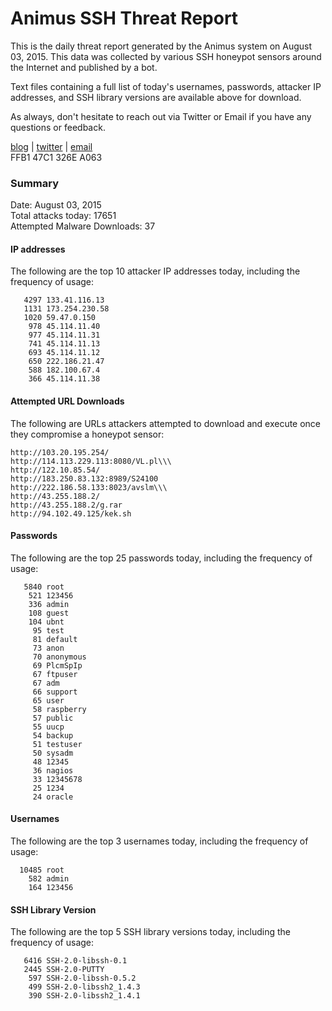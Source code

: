 # Animus SSH Threat Report

This is the daily threat report generated by the Animus system on August 03, 2015. This data was collected by various SSH honeypot sensors around the Internet and published by a bot.  

Text files containing a full list of today's usernames, passwords, attacker IP addresses, and SSH library versions are available above for download.  

As always, don't hesitate to reach out via Twitter or Email if you have any questions or feedback.  

[blog](http://morris.guru) | [twitter](https://twitter.com/andrew___morris) | [email](mailto:andrew@morris.guru)  
FFB1 47C1 326E A063  

### Summary

Date: August 03, 2015  
Total attacks today: 17651  
Attempted Malware Downloads: 37 

#### IP addresses
The following are the top 10 attacker IP addresses today, including the frequency of usage:
```
   4297 133.41.116.13
   1131 173.254.230.58
   1020 59.47.0.150
    978 45.114.11.40
    977 45.114.11.31
    741 45.114.11.13
    693 45.114.11.12
    650 222.186.21.47
    588 182.100.67.4
    366 45.114.11.38
```

#### Attempted URL Downloads
The following are URLs attackers attempted to download and execute once they compromise a honeypot sensor:
```
http://103.20.195.254/
http://114.113.229.113:8080/VL.pl\\\
http://122.10.85.54/
http://183.250.83.132:8989/S24100
http://222.186.58.133:8023/avslm\\\
http://43.255.188.2/
http://43.255.188.2/g.rar
http://94.102.49.125/kek.sh
```

#### Passwords
The following are the top 25 passwords today, including the frequency of usage:
```
   5840 root
    521 123456
    336 admin
    108 guest
    104 ubnt
     95 test
     81 default
     73 anon
     70 anonymous
     69 PlcmSpIp
     67 ftpuser
     67 adm
     66 support
     65 user
     58 raspberry
     57 public
     55 uucp
     54 backup
     51 testuser
     50 sysadm
     48 12345
     36 nagios
     33 12345678
     25 1234
     24 oracle
```

#### Usernames
The following are the top 3 usernames today, including the frequency of usage:
```
  10485 root
    582 admin
    164 123456
```

#### SSH Library Version
The following are the top 5 SSH library versions today, including the frequency of usage:
```
   6416 SSH-2.0-libssh-0.1
   2445 SSH-2.0-PUTTY
    597 SSH-2.0-libssh-0.5.2
    499 SSH-2.0-libssh2_1.4.3
    390 SSH-2.0-libssh2_1.4.1
```
